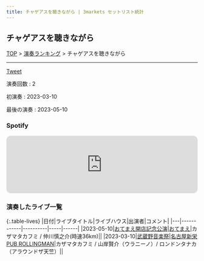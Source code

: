 ```yaml
---
title: チャゲアスを聴きながら | 3markets セットリスト統計
---
```

## チャゲアスを聴きながら


[TOP](/setlist/) > [演奏ランキング](songs.html) > チャゲアスを聴きながら

___

<a href="https://twitter.com/share?ref_src=twsrc%5Etfw" data-text="3markets[ ]セットリスト > チャゲアスを聴きながら" class="twitter-share-button" data-via="3markets" data-hashtags="3markets" data-related="3markets" data-show-count="false">Tweet</a>

演奏回数
: 2

初演奏
: 2023-03-10

最後の演奏
: 2023-05-10







### Spotify
<iframe style="border-radius:12px" src="https://open.spotify.com/embed/track/6JBHuNusPrYGanUYrrHESv?utm_source=generator" width="100%" height="152" frameBorder="0" allowfullscreen="" allow="autoplay; clipboard-write; encrypted-media; fullscreen; picture-in-picture" loading="lazy"></iframe>



### 演奏したライブ一覧

{:.table-lives}
|日付|ライブタイトル|ライブハウス|出演者|コメント|
|---|------------|----------|-----|------|
|<span class="nowrap">2023-05-10</span>|[おてまえ開店記念公演](live066.html)|[おてまえ](livehouse058.html)|カザマタカフミ / 仲川慎之介(時速36km)||
|<span class="nowrap">2023-03-10</span>|[武蔵野音楽祭](live057.html)|[名古屋新栄PUB ROLLINGMAN](livehouse053.html)|カザマタカフミ / 山岸賢介（ウラニーノ）/ ロンドンタナカ（アラウンドザ天竺）||



<script async src="https://platform.twitter.com/widgets.js" charset="utf-8"></script>